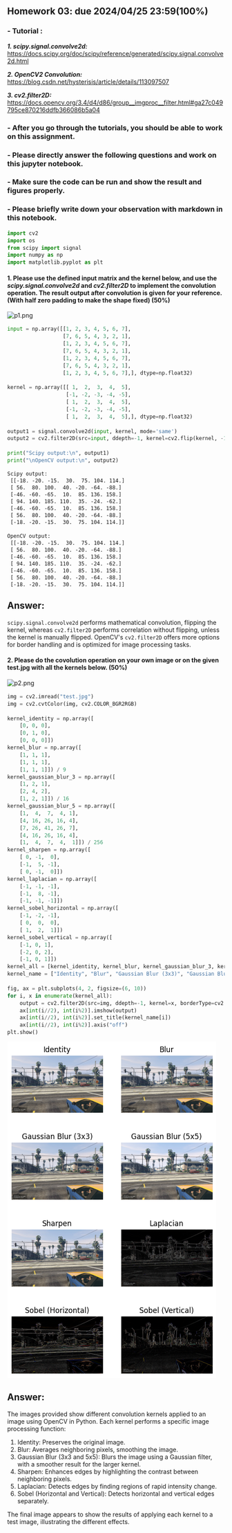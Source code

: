 ## Homework 03: due 2024/04/25 23:59(100%)

### - Tutorial : 
___1. scipy.signal.convolve2d:___ https://docs.scipy.org/doc/scipy/reference/generated/scipy.signal.convolve2d.html

___2. OpenCV2 Convolution:___ https://blog.csdn.net/hysterisis/article/details/113097507

___3. cv2.filter2D:___ https://docs.opencv.org/3.4/d4/d86/group__imgproc__filter.html#ga27c049795ce870216ddfb366086b5a04 
                   
### - After you go through the tutorials, you should be able to work on this assignment.

### - Please directly answer the following questions and work on this jupyter notebook.

### - Make sure the code can be run and show the result and figures properly.

### - Please briefly write down your observation with markdown in this notebook.


```python
import cv2
import os
from scipy import signal
import numpy as np
import matplotlib.pyplot as plt
```

#### 1. Please use the defined input matrix and the kernel below, and use the ___scipy.signal.convolve2d___ and ___cv2.filter2D___ to implement the convolution operation. The result output after convolution is given for your reference. (With half zero padding to make the shape fixed) (50%)

![p1.png](attachment:cb72d772-4cd4-43f2-965d-e4edd7832111.png)


```python
input = np.array([[1, 2, 3, 4, 5, 6, 7],
                  [7, 6, 5, 4, 3, 2, 1],
                  [1, 2, 3, 4, 5, 6, 7],
                  [7, 6, 5, 4, 3, 2, 1],
                  [1, 2, 3, 4, 5, 6, 7],
                  [7, 6, 5, 4, 3, 2, 1],
                  [1, 2, 3, 4, 5, 6, 7],], dtype=np.float32)

kernel = np.array([[ 1,  2,  3,  4,  5],
                   [-1, -2, -3, -4, -5],
                   [ 1,  2,  3,  4,  5],
                   [-1, -2, -3, -4, -5],
                   [ 1,  2,  3,  4,  5],], dtype=np.float32)

output1 = signal.convolve2d(input, kernel, mode='same')
output2 = cv2.filter2D(src=input, ddepth=-1, kernel=cv2.flip(kernel, -1), borderType=cv2.BORDER_CONSTANT)

print("Scipy output:\n", output1)
print("\nOpenCV output:\n", output2)
```

    Scipy output:
     [[-18. -20. -15.  30.  75. 104. 114.]
     [ 56.  80. 100.  40. -20. -64. -88.]
     [-46. -60. -65.  10.  85. 136. 158.]
     [ 94. 140. 185. 110.  35. -24. -62.]
     [-46. -60. -65.  10.  85. 136. 158.]
     [ 56.  80. 100.  40. -20. -64. -88.]
     [-18. -20. -15.  30.  75. 104. 114.]]
    
    OpenCV output:
     [[-18. -20. -15.  30.  75. 104. 114.]
     [ 56.  80. 100.  40. -20. -64. -88.]
     [-46. -60. -65.  10.  85. 136. 158.]
     [ 94. 140. 185. 110.  35. -24. -62.]
     [-46. -60. -65.  10.  85. 136. 158.]
     [ 56.  80. 100.  40. -20. -64. -88.]
     [-18. -20. -15.  30.  75. 104. 114.]]
    

## Answer:

`scipy.signal.convolve2d` performs mathematical convolution, flipping the kernel, whereas `cv2.filter2D` performs correlation without flipping, unless the kernel is manually flipped. OpenCV's `cv2.filter2D` offers more options for border handling and is optimized for image processing tasks.

#### 2. Please do the covolution operation on your own image or on the given __test.jpg__ with all the kernels below. (50%)

![p2.png](attachment:6a8b0be5-4260-4051-a63f-2b2fd9177753.png)


```python
img = cv2.imread("test.jpg")
img = cv2.cvtColor(img, cv2.COLOR_BGR2RGB)

kernel_identity = np.array([
    [0, 0, 0],
    [0, 1, 0],
    [0, 0, 0]])
kernel_blur = np.array([
    [1, 1, 1],
    [1, 1, 1],
    [1, 1, 1]]) / 9
kernel_gaussian_blur_3 = np.array([
    [1, 2, 1],
    [2, 4, 2],
    [1, 2, 1]]) / 16
kernel_gaussian_blur_5 = np.array([
    [1,  4,  7,  4, 1],
    [4, 16, 26, 16, 4],
    [7, 26, 41, 26, 7],
    [4, 16, 26, 16, 4],
    [1,  4,  7,  4,  1]]) / 256
kernel_sharpen = np.array([
    [ 0, -1,  0],
    [-1,  5, -1],
    [ 0, -1,  0]])
kernel_laplacian = np.array([
    [-1, -1, -1],
    [-1,  8, -1],
    [-1, -1, -1]])
kernel_sobel_horizontal = np.array([
    [-1, -2, -1],
    [ 0,  0,  0],
    [ 1,  2,  1]])
kernel_sobel_vertical = np.array([
    [-1, 0, 1],
    [-2, 0, 2],
    [-1, 0, 1]])
kernel_all = [kernel_identity, kernel_blur, kernel_gaussian_blur_3, kernel_gaussian_blur_5, kernel_sharpen, kernel_laplacian, kernel_sobel_horizontal, kernel_sobel_vertical]
kernel_name = ["Identity", "Blur", "Gaussian Blur (3x3)", "Gaussian Blur (5x5)", "Sharpen", "Laplacian", "Sobel (Horizontal)", "Sobel (Vertical)"]

fig, ax = plt.subplots(4, 2, figsize=(6, 10))
for i, x in enumerate(kernel_all):
    output = cv2.filter2D(src=img, ddepth=-1, kernel=x, borderType=cv2.BORDER_CONSTANT)
    ax[int(i//2), int(i%2)].imshow(output)
    ax[int(i//2), int(i%2)].set_title(kernel_name[i])
    ax[int(i//2), int(i%2)].axis("off")
plt.show()
```


    
![png](output_8_0.png)
    


## Answer:

The images provided show different convolution kernels applied to an image using OpenCV in Python. Each kernel performs a specific image processing function:

1. Identity: Preserves the original image.
2. Blur: Averages neighboring pixels, smoothing the image.
3. Gaussian Blur (3x3 and 5x5): Blurs the image using a Gaussian filter, with a smoother result for the larger kernel.
4. Sharpen: Enhances edges by highlighting the contrast between neighboring pixels.
5. Laplacian: Detects edges by finding regions of rapid intensity change.
6. Sobel (Horizontal and Vertical): Detects horizontal and vertical edges separately.

The final image appears to show the results of applying each kernel to a test image, illustrating the different effects.
